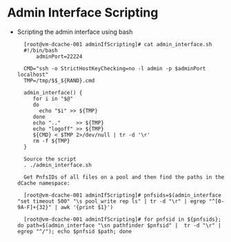 Admin Interface Scripting
============

* Scripting the admin interface using bash

        [root@vm-dcache-001 adminIfScripting]# cat admin_interface.sh
	    #!/bin/bash
            adminPort=22224

	    CMD="ssh -o StrictHostKeyChecking=no -l admin -p $adminPort localhost"
	    TMP=/tmp/$$_${RAND}.cmd

	    admin_interface() {
	       for i in "$@"
	       do
	         echo "$i" >> ${TMP}
	       done
	       echo ".."     >> ${TMP}
	       echo "logoff" >> ${TMP}
	       ${CMD} < $TMP 2>/dev/null | tr -d '\r'
	       rm -f ${TMP}
	    }

        Source the script
        . ./admin_interface.sh

        Get PnfsIDs of all files on a pool and then find the paths in the dCache namespace:

        [root@vm-dcache-001 adminIfScripting]# pnfsids=$(admin_interface "set timeout 500" "\s pool_write rep ls" | tr -d "\r" | egrep "^[0-9A-F]+{32}" | awk '{print $1}')

        [root@vm-dcache-001 adminIfScripting]# for pnfsid in ${pnfsids}; do path=$(admin_interface "\sn pathfinder $pnfsid" |  tr -d "\r" | egrep "^/"); echo $pnfsid $path; done
